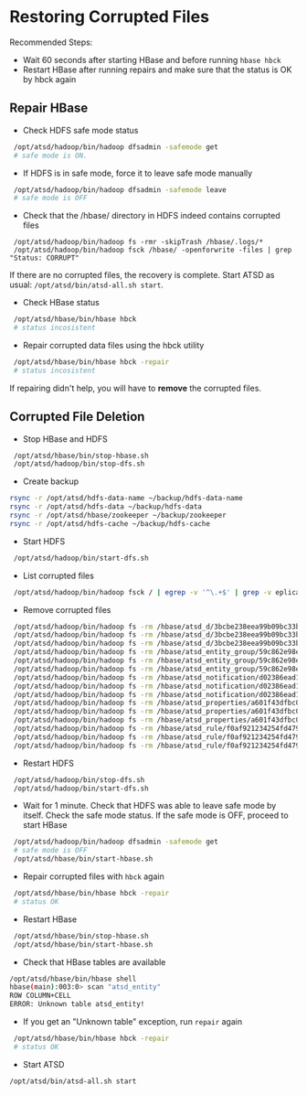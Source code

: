 # Restoring Corrupted Files 

Recommended Steps:

   * Wait 60 seconds after starting HBase and before running `hbase hbck`
   * Restart HBase after running repairs and make sure that the status is OK by hbck again

## Repair HBase

* Check HDFS safe mode status

```sh
 /opt/atsd/hadoop/bin/hadoop dfsadmin -safemode get
 # safe mode is ON.
```

* If HDFS is in safe mode, force it to leave safe mode manually

```sh
 /opt/atsd/hadoop/bin/hadoop dfsadmin -safemode leave
 # safe mode is OFF
```

* Check that the /hbase/ directory in HDFS indeed contains corrupted files

```
 /opt/atsd/hadoop/bin/hadoop fs -rmr -skipTrash /hbase/.logs/*
 /opt/atsd/hadoop/bin/hadoop fsck /hbase/ -openforwrite -files | grep "Status: CORRUPT"
```

If there are no corrupted files, the recovery is complete. Start ATSD as usual: ```/opt/atsd/bin/atsd-all.sh start```.


* Check HBase status

```sh
 /opt/atsd/hbase/bin/hbase hbck
 # status incosistent
```

* Repair corrupted data files using the hbck utility

```sh
 /opt/atsd/hbase/bin/hbase hbck -repair
 # status incosistent
```

If repairing didn't help, you will have to **remove** the corrupted files.

## Corrupted File Deletion

* Stop HBase and HDFS

```sh
 /opt/atsd/hbase/bin/stop-hbase.sh
 /opt/atsd/hadoop/bin/stop-dfs.sh
```

* Create backup 

```sh
rsync -r /opt/atsd/hdfs-data-name ~/backup/hdfs-data-name
rsync -r /opt/atsd/hdfs-data ~/backup/hdfs-data
rsync -r /opt/atsd/hbase/zookeeper ~/backup/zookeeper
rsync -r /opt/atsd/hdfs-cache ~/backup/hdfs-cache
```

* Start HDFS

```sh
 /opt/atsd/hadoop/bin/start-dfs.sh
```

* List corrupted files 

```sh
 /opt/atsd/hadoop/bin/hadoop fsck / | egrep -v '^\.+$' | grep -v eplica
```

* Remove corrupted files 

```sh
 /opt/atsd/hadoop/bin/hadoop fs -rm /hbase/atsd_d/3bcbe238eea99b09bc33bf72129414d7/r/5f301b8315684225b726ec598b1344b1
 /opt/atsd/hadoop/bin/hadoop fs -rm /hbase/atsd_d/3bcbe238eea99b09bc33bf72129414d7/r/83b84b797f7946e09791cbd275bc62e6
 /opt/atsd/hadoop/bin/hadoop fs -rm /hbase/atsd_d/3bcbe238eea99b09bc33bf72129414d7/r/9048d1195b0e4db5a7fae975ab144876
 /opt/atsd/hadoop/bin/hadoop fs -rm /hbase/atsd_entity_group/59c862e98e4cc49c9519615ea6e9784b/e/5140d038336940e5ac97585af9b4ed06
 /opt/atsd/hadoop/bin/hadoop fs -rm /hbase/atsd_entity_group/59c862e98e4cc49c9519615ea6e9784b/e/6178ace282494d14b4bdb21a7a2a405e
 /opt/atsd/hadoop/bin/hadoop fs -rm /hbase/atsd_entity_group/59c862e98e4cc49c9519615ea6e9784b/e/6f8e2d70a48d4654b734539498d1a4e5
 /opt/atsd/hadoop/bin/hadoop fs -rm /hbase/atsd_notification/d02386ead1fc18d1793d1a20049cf6a7/c/0c56a2b84e5f493681b127f2c4d99934
 /opt/atsd/hadoop/bin/hadoop fs -rm /hbase/atsd_notification/d02386ead1fc18d1793d1a20049cf6a7/c/5f76b391cfaa49a8b1d8b9156a21a6e8
 /opt/atsd/hadoop/bin/hadoop fs -rm /hbase/atsd_notification/d02386ead1fc18d1793d1a20049cf6a7/c/b0e84a7daefc4f0d95fc6ba253e91a74
 /opt/atsd/hadoop/bin/hadoop fs -rm /hbase/atsd_properties/a601f43dfbc09c444212b25bc2c20c35/c/eef512e242df476891ca90a10bb2b919
 /opt/atsd/hadoop/bin/hadoop fs -rm /hbase/atsd_properties/a601f43dfbc09c444212b25bc2c20c35/c/f66d6b95624643e489725f940b0bdb39
 /opt/atsd/hadoop/bin/hadoop fs -rm /hbase/atsd_properties/a601f43dfbc09c444212b25bc2c20c35/c/f7f82e4f353b4345964849e770a83675
 /opt/atsd/hadoop/bin/hadoop fs -rm /hbase/atsd_rule/f0af921234254fd479811973067cb3c9/r/0d4a254d7288490a985c636353df77c7
 /opt/atsd/hadoop/bin/hadoop fs -rm /hbase/atsd_rule/f0af921234254fd479811973067cb3c9/r/41262b47fe9f44e286b9981eb71b9675
 /opt/atsd/hadoop/bin/hadoop fs -rm /hbase/atsd_rule/f0af921234254fd479811973067cb3c9/r/495d100f9f204af5b6123ee715b9f74a
```

* Restart HDFS

```sh
 /opt/atsd/hadoop/bin/stop-dfs.sh
 /opt/atsd/hadoop/bin/start-dfs.sh
```

* Wait for 1 minute. Check that HDFS was able to leave safe mode by itself. Check the safe mode status. If the safe mode is OFF, proceed to start HBase

```sh
 /opt/atsd/hadoop/bin/hadoop dfsadmin -safemode get
 # safe mode is OFF
 /opt/atsd/hbase/bin/start-hbase.sh
```

* Repair corrupted files with `hbck` again

```sh
 /opt/atsd/hbase/bin/hbase hbck -repair
 # status OK
```

* Restart HBase

```sh
 /opt/atsd/hbase/bin/stop-hbase.sh
 /opt/atsd/hbase/bin/start-hbase.sh
```

* Check that HBase tables are available

```sh
/opt/atsd/hbase/bin/hbase shell
hbase(main):003:0> scan "atsd_entity"
ROW COLUMN+CELL                                                                                                                                                
ERROR: Unknown table atsd_entity!
```

* If you get an "Unknown table" exception, run ```repair``` again

```sh
 /opt/atsd/hbase/bin/hbase hbck -repair
 # status OK
```

* Start ATSD

```sh
/opt/atsd/bin/atsd-all.sh start
```
